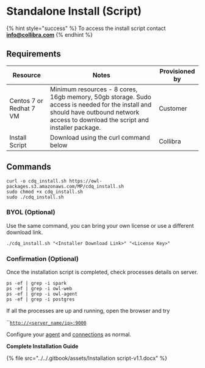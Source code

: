 # Standalone Install (Script)

{% hint style="success" %}
To access the install script contact **info@collibra.com**
{% endhint %}

## Requirements

| Resource                 | Notes                                                                                                                                                                               | Provisioned by |
| ------------------------ | ----------------------------------------------------------------------------------------------------------------------------------------------------------------------------------- | -------------- |
| Centos 7 or Redhat 7 VM  | Minimum resources - 8 cores, 16gb memory, 50gb storage. Sudo access is needed for the install and should have outbound network access to download the script and installer package. | Customer       |
| Install Script           | Download using the curl command below                                                                                                                                               | Collibra       |

## Commands

```
curl -o cdq_install.sh https://owl-packages.s3.amazonaws.com/MP/cdq_install.sh
sudo chmod +x cdq_install.sh 
sudo ./cdq_install.sh
```

### BYOL (Optional)

Use the same command, you can bring your own license or use a different download link.

```
./cdq_install.sh "<Installer Download Link>" "<License Key>"
```

### Confirmation (Optional)

Once the installation script is completed, check processes details on server.

```
ps -ef | grep -i spark  
ps -ef | grep -i owl-web
ps -ef | grep -i owl-agent
ps -ef | grep -i postgres
```

If all the processes are up and running, open the browser and try

``[`http://<server_name/ip>:9000`](http://\<server\_name/ip>:9000)

Configure your [agent](../agent-configuration.md) and [connections](../../connecting-to-dbs-in-owl-web/owl-db-connection/) as normal.

**Complete Installation Guide**

{% file src="../../.gitbook/assets/Installation script-v1.1.docx" %}
